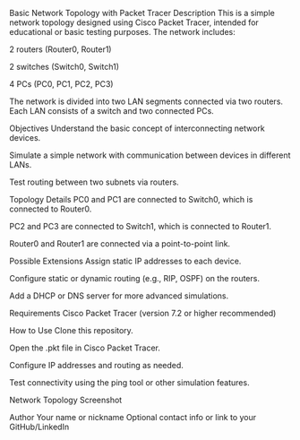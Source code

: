




Basic Network Topology with Packet Tracer
Description 
This is a simple network topology designed using Cisco Packet Tracer, intended for educational or basic testing purposes. The network includes:

2 routers (Router0, Router1)

2 switches (Switch0, Switch1)

4 PCs (PC0, PC1, PC2, PC3)

The network is divided into two LAN segments connected via two routers. Each LAN consists of a switch and two connected PCs.

Objectives
Understand the basic concept of interconnecting network devices.

Simulate a simple network with communication between devices in different LANs.

Test routing between two subnets via routers.

Topology Details
PC0 and PC1 are connected to Switch0, which is connected to Router0.

PC2 and PC3 are connected to Switch1, which is connected to Router1.

Router0 and Router1 are connected via a point-to-point link.

Possible Extensions
Assign static IP addresses to each device.

Configure static or dynamic routing (e.g., RIP, OSPF) on the routers.

Add a DHCP or DNS server for more advanced simulations.

Requirements
Cisco Packet Tracer (version 7.2 or higher recommended)

How to Use
Clone this repository.

Open the .pkt file in Cisco Packet Tracer.

Configure IP addresses and routing as needed.

Test connectivity using the ping tool or other simulation features.

Network Topology Screenshot

Author
Your name or nickname
Optional contact info or link to your GitHub/LinkedIn

